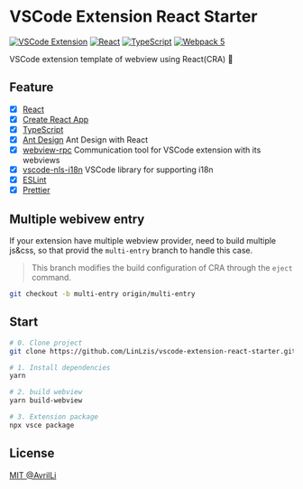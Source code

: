 # VSCode Extension React Starter

[![VSCode Extension](https://img.shields.io/badge/Framework-VSCode-0066b8)](https://code.visualstudio.com/api)
[![React](https://img.shields.io/badge/Framework-React-61dafb)](https://reactjs.org/)
[![TypeScript](https://img.shields.io/badge/Language-TypeScript-3178c6)](https://www.typescriptlang.org/)
[![Webpack 5](https://img.shields.io/badge/Develop-webpack-eaf8ff)](https://webpack.js.org/concepts/)

VSCode extension template of webview using React(CRA) 🚀

## Feature

-   [x] [React](https://reactjs.org/)
-   [x] [Create React App](https://github.com/facebook/create-react-app)
-   [x] [TypeScript](https://www.typescriptlang.org/)
-   [x] [Ant Design](https://ant.design/components/overview-cn/) Ant Design with React
-   [x] [webview-rpc](https://vitejs.dev/) Communication tool for VSCode extension with its webviews
-   [x] [vscode-nls-i18n](https://github.com/axetroy/vscode-nls-i18n) VSCode library for supporting i18n
-   [x] [ESLint](https://eslint.org/)
-   [x] [Prettier](https://prettier.io/)

## Multiple webivew entry
If your extension have multiple webview provider, need to build multiple js&css, so that provid the `multi-entry` branch to handle this case. 

> This branch modifies the build configuration of CRA through the `eject` command.

```bash
git checkout -b multi-entry origin/multi-entry
```

## Start

```bash
# 0. Clone project
git clone https://github.com/LinLzis/vscode-extension-react-starter.git

# 1. Install dependencies
yarn

# 2. build webview
yarn build-webview

# 3. Extension package
npx vsce package
```


## License

[MIT @AvrilLi](./LICENSE)
